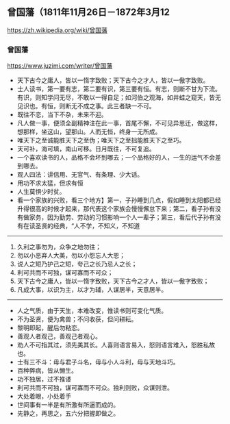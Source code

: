 ## 曾国藩（1811年11月26日－1872年3月12
https://zh.wikipedia.org/wiki/曾国藩
### 曾国藩
https://www.juzimi.com/writer/曾国藩
- 天下古今之庸人，皆以一惰字致败；天下古今之才人，皆以一傲字致败。
- 士人读书，第一要有志，第二要有识，第三要有恒。有志，则断不甘为下流。有识，则知学问无尽，不敢以一得自足；如河伯之观海，如井蛙之窥天，皆无见识也。有恒，则断无不成之事。此三者缺一不可。
- 既往不恋，当下不杂，未来不迎。
- 凡人做一事，便须全副精神注在此一事，首尾不懈，不可见异思迁，做这样，想那样，坐这山，望那山。人而无恒，终身一无所成。
- 唯天下之至诚能胜天下之至伪；唯天下之至拙能胜天下之至巧。
- 天可补，海可填，南山可移。日月既往，不可复追。
- 一个喜欢读书的人，品格不会坏到哪去；一个品格好的人，一生的运气不会差到哪去。
- 观人四法：讲信用、无官气、有条理、少大话。
- 用功不求太猛，但求有恒
- 人生莫惧少时贫。
- 看一个家族的兴败，看三个地方】第一，子孙睡到几点，假如睡到太阳都已经升得很高的时候才起来，那代表这个家族会慢慢懈怠下来；第二，看子孙有没有做家务，因为勤劳、劳动的习惯影响一个人一辈子；第三，看后代子孙有没有在读圣贤的经典，“人不学，不知义，不知道
---
1. 久利之事勿为，众争之地勿往；
2. 勿以小恶弃人大美，勿以小怨忘人大恩；
3. 说人之短乃护己之短，夸己之长乃忌人之长；
4. 利可共而不可独，谋可寡而不可众；
5. 天下古今之庸人，皆以一惰字致败，天下古今之才人，皆以一傲字致败；
6. 凡成大事，以识为主，以才为辅，人谋居半，天意居半。
---
- 人之气质，由于天生，本难改变，惟读书则可变化气质。
- 不为圣贤，便为禽兽；不问收获，但问耕耘。
- 黎明即起，醒后勿粘恋。
- 善观人者观己，善观己者观心。
- 劝人不可指其过，须先美其长。人喜则语言易入，怒则语言难入，怒胜私故也。
- 士有三不斗：毋与君子斗名，毋与小人斗利，毋与天地斗巧。
- 百种弊病，皆从懒生。
- 功不独居，过不推诿
- 利可共而不可独，谋可寡而不可众。独利则败，众谋则泄。
- 大处着眼，小处着手
- 世间事有一半是有所激有所逼而成的。
- 先静之，再思之，五六分把握即做之。